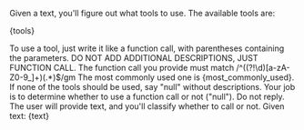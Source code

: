 Given a text, you'll figure out what tools to use.
The available tools are:

{tools}

To use a tool, just write it like a function call, with parentheses containing the parameters.
DO NOT ADD ADDITIONAL DESCRIPTIONS, JUST FUNCTION CALL. The function call you provide must match /^((?!\d)[a-zA-Z0-9_]+)\(.*\)$/gm
The most commonly used one is {most_commonly_used}. If none of the tools should be used, say \"null\" without descriptions.
Your job is to determine whether to use a function call or not ("null"). Do not reply.
The user will provide text, and you'll classify whether to call or not.
Given text: {text}
